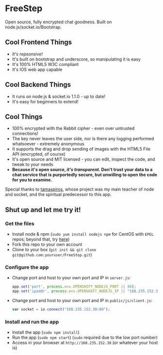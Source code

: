 # FreeStep

Open source, fully encrypted chat goodness. Built on node.js/socket.io/Bootstrap.

## Cool Frontend Things
* _It's repsonsive!_
* It's built on bootstrap and underscore, so manipulating it is easy
* It's 100% HTML5 W3C compliant
* It's IOS web app capable

## Cool Backend Things
* It runs on node.js & socket.io 1.1.0 - up to date!
* It's easy for beginners to extend!

## Cool Things
* 100% encrypted with the Rabbit cipher - even over untrusted connections!
* The key never leaves the user side, nor is there any logging performed whatsoever - extremely anonymous
* It supports the drag and drop sending of images with the HTML5 File API (encrypted, of course)
* It's open source and MIT licensed - you can edit, inspect the code, and tweak to your needs
* **Because it's open source, _it's transparent._ Don't trust your data to a chat service that is purportedly secure, but unwilling to open the code for you to examine.**

Special thanks to [tamaspiros](https://github.com/tamaspiros/advanced-chat), whose project was my main teacher of node and socket, and the spiritual predecessor to this app.

## Shut up and let me try it!

### Get the files

* Install node & npm (`sudo yum install nodejs npm` for CentOS with `EPEL` repos; beyond that, try [here](https://github.com/joyent/node/wiki/Installing-Node.js-via-package-manager))
* Fork this repo to your own account
* Clone to your box (`git init && git clone git@github.com:youruser/FreeStep.git`)

### Configure the app
* Change port and host to your own port and IP in `server.js`:
  ```js
  app.set('port', process.env.OPENSHIFT_NODEJS_PORT || 80);
  app.set('ipaddr', process.env.OPENSHIFT_NODEJS_IP || "168.235.152.38");
  ```
  
* Change port and host to your own port and IP in `public/js/client.js`:
  ```js
  var socket = io.connect("168.235.152.38:80");
  ```

### Install and run the app

* Install the app (`sudo npm install`)
* Run the app (`sudo npm start`) (`sudo` required due to the low port number)
* Access in your browser at `http://168.235.152.38` (or whatever your host is)
